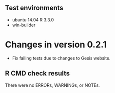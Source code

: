## Test environments
* ubuntu 14.04 R 3.3.0
* win-builder

# Changes in version 0.2.1

* Fix failing tests due to changes to Gesis website.

## R CMD check results
There were no ERRORs, WARNINGs, or NOTEs. 
